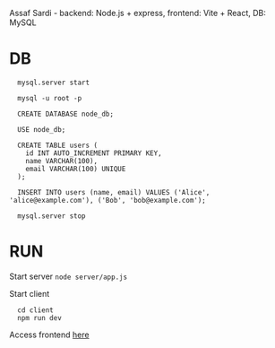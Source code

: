 Assaf Sardi - backend: Node.js + express, frontend: Vite + React, DB: MySQL

# DB
```shell
  mysql.server start
```

```shell
  mysql -u root -p
```

```shell
  CREATE DATABASE node_db;

  USE node_db;

  CREATE TABLE users (
    id INT AUTO_INCREMENT PRIMARY KEY,
    name VARCHAR(100),
    email VARCHAR(100) UNIQUE
  );
```

```shell
  INSERT INTO users (name, email) VALUES ('Alice', 'alice@example.com'), ('Bob', 'bob@example.com');
```

```shell
  mysql.server stop
```

# RUN
Start server
```node server/app.js```

Start client
```shell
  cd client
  npm run dev
```

Access frontend [here](http://localhost:5173)
